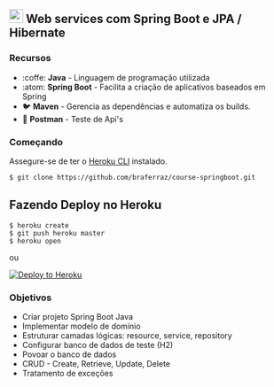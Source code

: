 ## <img width="25px" src="https://user-images.githubusercontent.com/50770601/91883063-43fbab00-ec5a-11ea-898a-f8270afb723e.jpg"/> Web services com Spring Boot e JPA / Hibernate    

### Recursos
- :coffe: **Java** - Linguagem de programação utilizada
- :atom: **Spring Boot** - Facilita a criação de aplicativos baseados em Spring 
- :bird: **Maven** - Gerencia as dependências e automatiza os builds.
- :basketball: **Postman** - Teste de Api's

### Começando
Assegure-se de ter o [Heroku CLI](https://cli.heroku.com/) instalado.

```sh
$ git clone https://github.com/braferraz/course-springboot.git 
```

## Fazendo Deploy no Heroku

```
$ heroku create
$ git push heroku master
$ heroku open
```
ou

[![Deploy to Heroku](https://www.herokucdn.com/deploy/button.png)](https://heroku.com/deploy)

### Objetivos
- Criar projeto Spring Boot Java
- Implementar modelo de domínio
- Estruturar camadas lógicas: resource, service, repository
- Configurar banco de dados de teste (H2)
- Povoar o banco de dados
- CRUD - Create, Retrieve, Update, Delete
- Tratamento de exceções
